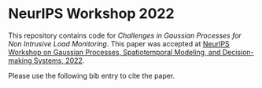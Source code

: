 # NeurIPS Workshop 2022

This repository contains code for *Challenges in Gaussian Processes for Non Intrusive Load Monitoring*. This paper was accepted at [NeurIPS Workshop on Gaussian Processes, Spatiotemporal Modeling, and Decision-making Systems, 2022](https://gp-seminar-series.github.io/neurips-2022/).

Please use the following bib entry to cite the paper.
